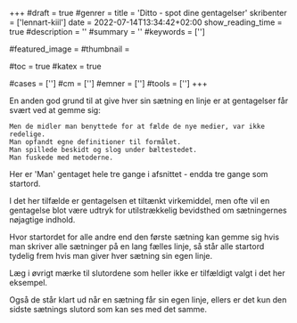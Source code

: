 +++
#draft = true
#genrer =
title = 'Ditto - spot dine gentagelser'
skribenter = ['lennart-kiil']
date = 2022-07-14T13:34:42+02:00
show_reading_time = true
#description = ''
#summary = ''
#keywords = ['']

#featured_image =
#thumbnail =

#toc = true
#katex = true

#cases = ['']
#cm = ['']
#emner = ['']
#tools = ['']
+++


En anden god grund til at give hver sin sætning en linje er at gentagelser får svært ved at gemme sig:

```
Men de midler man benyttede for at fælde de nye medier, var ikke redelige.
Man opfandt egne definitioner til formålet.
Man spillede beskidt og slog under bæltestedet.
Man fuskede med metoderne.
```

Her er 'Man' gentaget hele tre gange i afsnittet - endda tre gange som startord.

I det her tilfælde er gentagelsen et tiltænkt virkemiddel, men ofte vil en gentagelse blot være udtryk for utilstrækkelig bevidsthed om sætningernes nøjagtige indhold.

Hvor startordet for alle andre end den første sætning kan gemme sig hvis man skriver alle sætninger på en lang fælles linje, så står alle startord tydelig frem hvis man giver hver sætning sin egen linje.

Læg i øvrigt mærke til slutordene som heller ikke er tilfældigt valgt i det her eksempel.

Også de står klart ud når en sætning får sin egen linje, ellers er det kun den sidste sætnings slutord som kan ses med det samme.



